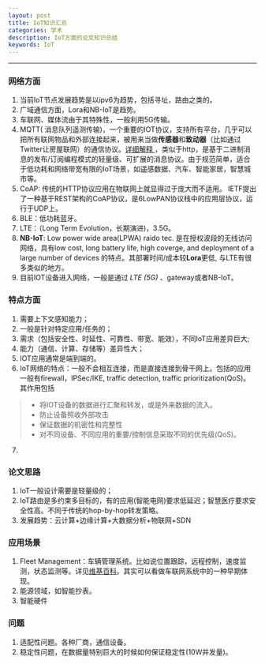 ```yaml
---
layout: post
title: IoT知识汇总
categories: 学术
description: IoT方面的论文知识总结
keywords: IoT
---
```


___

### 网络方面

1. 当前IoT节点发展趋势是以ipv6为趋势，包括寻址，路由之类的。
2. 广域通信方面，Lora和NB-IoT是趋势。
3. 车联网、媒体流由于其特殊性，一般利用5G传输。
4. MQTT( 消息队列遥测传输)，一个重要的IOT协议，支持所有平台，几乎可以把所有联网物品和外部连接起来，被用来当做**传感器**和**致动器**（比如通过Twitter让房屋联网）的通信协议。[详细解释 ](https://zhuanlan.zhihu.com/p/20888181)，类似于http，是基于二进制消息的发布/订阅编程模式的轻量级、可扩展的消息协议。由于规范简单，适合于低功耗和网络带宽有限的IoT场景，如遥感数据、汽车、智能家居，智慧城市等。
5. CoAP: 传统的HTTP协议应用在物联网上就显得过于庞大而不适用。 IETF提出了一种基于REST架构的CoAP协议，是6LowPAN协议栈中的应用层协议，运行于UDP上。
6. BLE：低功耗蓝牙。
7. LTE：（Long Term Evolution，长期演进)，3.5G。
8. **NB-IoT**: Low power wide area(LPWA) raido tec. 是在授权波段的无线访问网络，具有low cost, long battery life, high coverge, and deployment of a large number of devices 的特点。其部署时间/成本较**Lora**更低, 与LTE有很多类似的地方。
9. 目前IOT设备进入网络，一般是通过 *LTE (5G)* 、gateway或者NB-IoT。

### 特点方面

1. 需要上下文感知能力；
2. 一般是针对特定应用/任务的；
3. 需求（包括安全性、时延性、可靠性、带宽、能效），不同IoT应用差异巨大;
4. 能力（通信、计算、存储等）差异性大；
5. IOT应用通常是端到端的。
6. IoT网络的特点：一般不会相互连接，而是直接连接到骨干网上。包括的应用一般有firewall，IPSec/IKE, traffic detection, traffic prioritization(QoS)。其作用包括

> * 将IOT设备的数据进行汇聚和转发，或是外来数据的流入。
> * 防止设备照收外部攻击
> * 保证数据的机密性和完整性
> * 对不同设备、不同应用的重要/控制信息采取不同的优先级(QoS)。

7. ​

### 论文思路

1. IoT一般设计需要是轻量级的；
2. IoT路由是多约束多目标的，有的应用(智能电网)要求低延迟；智慧医疗要求安全性高。不同于传统的hop-by-hop转发策略。
3. 发展趋势：云计算+边缘计算+大数据分析+物联网+SDN

### 应用场景

1. Fleet Management：车辆管理系统。比如说位置跟踪，远程控制，速度监测，状态监测等。详见[维基百科](https://en.wikipedia.org/wiki/Fleet_management)。其实可以看做车联网系统中的一种早期体现。
2. 能源领域，如智能抄表。
3. 智能硬件

### 问题

1. 适配性问题。各种厂商，通信设备。
2. 稳定性问题，在数据量特别巨大的时候如何保证稳定性(10W并发量)。






